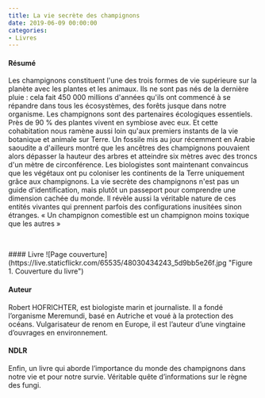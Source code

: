```yaml
---
title: La vie secrète des champignons
date: 2019-06-09 00:00:00
categories: 
- Livres
---
```


#### Résumé
Les champignons constituent l'une des trois formes de vie supérieure sur la planète avec les plantes et les animaux. Ils ne sont pas nés de la dernière pluie : cela fait 450 000 millions d'années qu'ils ont commencé à se répandre dans tous les écosystèmes, des forêts jusque dans notre organisme. Les champignons sont des partenaires écologiques essentiels. Près de 90 % des plantes vivent en symbiose avec eux. Et cette cohabitation nous ramène aussi loin qu'aux premiers instants de la vie botanique et animale sur Terre. Un fossile mis au jour récemment en Arabie saoudite a d'ailleurs montré que les ancêtres des champignons pouvaient alors dépasser la hauteur des arbres et atteindre six mètres avec des troncs d'un mètre de circonférence. Les biologistes sont maintenant convaincus que les végétaux ont pu coloniser les continents de la Terre uniquement grâce aux champignons. La vie secrète des champignons n'est pas un guide d'identification, mais plutôt un passeport pour comprendre une dimension cachée du monde. Il révèle aussi la véritable nature de ces entités vivantes qui prennent parfois des configurations inusitées sinon étranges.
« Un champignon comestible est un champignon moins toxique que les autres »
<!--more-->

<p>&nbsp; </p>
#### Livre
![Page couverture](https://live.staticflickr.com/65535/48030434243_5d9bb5e26f.jpg "Figure 1. Couverture du livre")


#### Auteur
Robert HOFRICHTER, est biologiste marin et journaliste. Il a fondé l’organisme Meremundi, basé en Autriche et voué à la protection des océans. Vulgarisateur de renom en Europe, il est l’auteur d’une vingtaine d’ouvrages en environnement.

#### NDLR
Enfin, un livre qui aborde l’importance du monde des champignons dans notre vie et pour notre survie. Véritable quête d’informations sur le règne des fungi.
